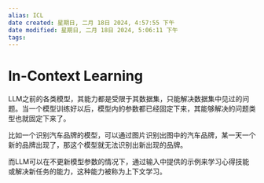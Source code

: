```yaml
---
alias: ICL
date created: 星期日, 二月 18日 2024, 4:57:55 下午
date modified: 星期日, 二月 18日 2024, 5:06:11 下午
tags: 
---
```


# In-Context Learning

LLM之前的各类模型，其能力都是受限于其数据集，只能解决数据集中见过的问题。当一个模型训练好以后，模型内的参数都已经固定下来，其能够解决的问题类型也就固定下来了。

比如一个识别汽车品牌的模型，可以通过图片识别出图中的汽车品牌，某一天一个新的品牌出现了，那这个模型就无法识别出新出现的品牌。

而LLM可以在不更新模型参数的情况下，通过输入中提供的示例来学习心得技能或解决新任务的能力，这种能力被称为上下文学习。